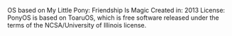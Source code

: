 OS based on My Little Pony: Friendship Is Magic
Created in: 2013
License: PonyOS is based on ToaruOS, which is free software released under the terms of the NCSA/University of Illinois license.
